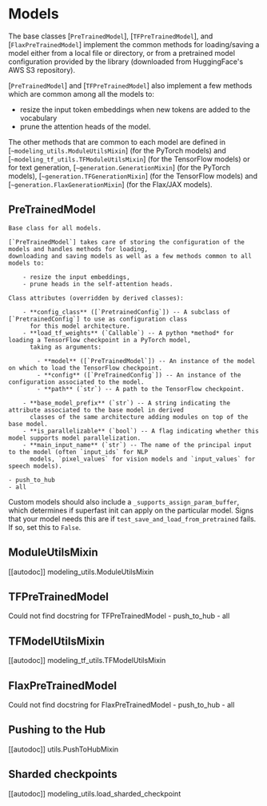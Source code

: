<!--Copyright 2020 The HuggingFace Team. All rights reserved.

Licensed under the Apache License, Version 2.0 (the "License"); you may not use this file except in compliance with
the License. You may obtain a copy of the License at

http://www.apache.org/licenses/LICENSE-2.0

Unless required by applicable law or agreed to in writing, software distributed under the License is distributed on
an "AS IS" BASIS, WITHOUT WARRANTIES OR CONDITIONS OF ANY KIND, either express or implied. See the License for the
specific language governing permissions and limitations under the License.

⚠️ Note that this file is in Markdown but contain specific syntax for our doc-builder (similar to MDX) that may not be
rendered properly in your Markdown viewer.

-->

# Models

The base classes [`PreTrainedModel`], [`TFPreTrainedModel`], and
[`FlaxPreTrainedModel`] implement the common methods for loading/saving a model either from a local
file or directory, or from a pretrained model configuration provided by the library (downloaded from HuggingFace's AWS
S3 repository).

[`PreTrainedModel`] and [`TFPreTrainedModel`] also implement a few methods which
are common among all the models to:

- resize the input token embeddings when new tokens are added to the vocabulary
- prune the attention heads of the model.

The other methods that are common to each model are defined in [`~modeling_utils.ModuleUtilsMixin`]
(for the PyTorch models) and [`~modeling_tf_utils.TFModuleUtilsMixin`] (for the TensorFlow models) or
for text generation, [`~generation.GenerationMixin`] (for the PyTorch models),
[`~generation.TFGenerationMixin`] (for the TensorFlow models) and
[`~generation.FlaxGenerationMixin`] (for the Flax/JAX models).


## PreTrainedModel


    Base class for all models.

    [`PreTrainedModel`] takes care of storing the configuration of the models and handles methods for loading,
    downloading and saving models as well as a few methods common to all models to:

        - resize the input embeddings,
        - prune heads in the self-attention heads.

    Class attributes (overridden by derived classes):

        - **config_class** ([`PretrainedConfig`]) -- A subclass of [`PretrainedConfig`] to use as configuration class
          for this model architecture.
        - **load_tf_weights** (`Callable`) -- A python *method* for loading a TensorFlow checkpoint in a PyTorch model,
          taking as arguments:

            - **model** ([`PreTrainedModel`]) -- An instance of the model on which to load the TensorFlow checkpoint.
            - **config** ([`PreTrainedConfig`]) -- An instance of the configuration associated to the model.
            - **path** (`str`) -- A path to the TensorFlow checkpoint.

        - **base_model_prefix** (`str`) -- A string indicating the attribute associated to the base model in derived
          classes of the same architecture adding modules on top of the base model.
        - **is_parallelizable** (`bool`) -- A flag indicating whether this model supports model parallelization.
        - **main_input_name** (`str`) -- The name of the principal input to the model (often `input_ids` for NLP
          models, `pixel_values` for vision models and `input_values` for speech models).
    
    - push_to_hub
    - all

Custom models should also include a `_supports_assign_param_buffer`, which determines if superfast init can apply
on the particular model. Signs that your model needs this are if `test_save_and_load_from_pretrained` fails. If so,
set this to `False`.

## ModuleUtilsMixin

[[autodoc]] modeling_utils.ModuleUtilsMixin

## TFPreTrainedModel

Could not find docstring for TFPreTrainedModel
    - push_to_hub
    - all

## TFModelUtilsMixin

[[autodoc]] modeling_tf_utils.TFModelUtilsMixin

## FlaxPreTrainedModel

Could not find docstring for FlaxPreTrainedModel
    - push_to_hub
    - all

## Pushing to the Hub

[[autodoc]] utils.PushToHubMixin

## Sharded checkpoints

[[autodoc]] modeling_utils.load_sharded_checkpoint

